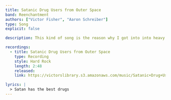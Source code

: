 ```yaml
---
title: Satanic Drug Users from Outer Space
band: Reenchantment
authors: ["Victor Fisher", "Aaron Schreiber"]
type: Song
explicit: false

description: This kind of song is the reason why I got into into heavy metal as a teenager.

recordings:
  - title: Satanic Drug Users from Outer Space
    type: Recording
    style: Hard Rock
    length: 2:48
    released: 
    link: https://victorslibrary.s3.amazonaws.com/music/Satanic+Drug+Users+from+Outer+Space/Satanic+Drug+Users+from+Outer+Space.mp3

lyrics: |
  > Satan has the best drugs
---
```

